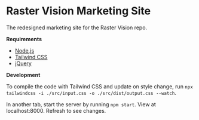 # Raster Vision Marketing Site

The redesigned marketing site for the Raster Vision repo.

**Requirements**

- [Node.js](https://nodejs.org/en/download/)
- [Tailwind CSS](https://tailwindcss.com/docs/installation)
- [jQuery](https://jquery.com/download/)

**Development**

To compile the code with Tailwind CSS and update on style change, run `npx tailwindcss -i ./src/input.css -o ./src/dist/output.css --watch`.

In another tab, start the server by running `npm start`. View at localhost:8000. Refresh to see changes.
